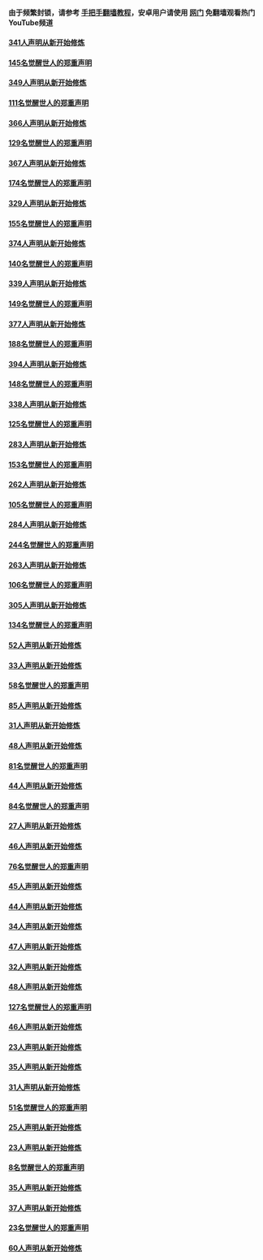 #### 由于频繁封锁，请参考 [手把手翻墙教程](https://github.com/gfw-breaker/guides/wiki/)，安卓用户请使用 [网门](https://github.com/gfw-breaker/nogfw/blob/master/dl.md?t=06251301) 免翻墙观看热门YouTube频道 

#### [341人声明从新开始修炼](../pages/91/427255.md?t=06251301) 

#### [145名觉醒世人的郑重声明](../pages/91/427254.md?t=06251301) 

#### [349人声明从新开始修炼](../pages/91/426969.md?t=06251301) 

#### [111名觉醒世人的郑重声明](../pages/91/426968.md?t=06251301) 

#### [366人声明从新开始修炼](../pages/91/426737.md?t=06251301) 

#### [129名觉醒世人的郑重声明](../pages/91/426736.md?t=06251301) 

#### [367人声明从新开始修炼](../pages/91/426421.md?t=06251301) 

#### [174名觉醒世人的郑重声明](../pages/91/426420.md?t=06251301) 

#### [329人声明从新开始修炼](../pages/91/426139.md?t=06251301) 

#### [155名觉醒世人的郑重声明](../pages/91/426138.md?t=06251301) 

#### [374人声明从新开始修炼](../pages/91/425811.md?t=06251301) 

#### [140名觉醒世人的郑重声明](../pages/91/425810.md?t=06251301) 

#### [339人声明从新开始修炼](../pages/91/425690.md?t=06251301) 

#### [149名觉醒世人的郑重声明](../pages/91/425689.md?t=06251301) 

#### [377人声明从新开始修炼](../pages/91/424867.md?t=06251301) 

#### [188名觉醒世人的郑重声明](../pages/91/424866.md?t=06251301) 

#### [394人声明从新开始修炼](../pages/91/423914.md?t=06251301) 

#### [148名觉醒世人的郑重声明](../pages/91/423913.md?t=06251301) 

#### [338人声明从新开始修炼](../pages/91/423540.md?t=06251301) 

#### [125名觉醒世人的郑重声明](../pages/91/423539.md?t=06251301) 

#### [283人声明从新开始修炼](../pages/91/423296.md?t=06251301) 

#### [153名觉醒世人的郑重声明](../pages/91/423295.md?t=06251301) 

#### [262人声明从新开始修炼](../pages/91/423004.md?t=06251301) 

#### [105名觉醒世人的郑重声明](../pages/91/423003.md?t=06251301) 

#### [284人声明从新开始修炼](../pages/91/422707.md?t=06251301) 

#### [244名觉醒世人的郑重声明](../pages/91/422706.md?t=06251301) 

#### [263人声明从新开始修炼](../pages/91/422553.md?t=06251301) 

#### [106名觉醒世人的郑重声明](../pages/91/422552.md?t=06251301) 

#### [305人声明从新开始修炼](../pages/91/422153.md?t=06251301) 

#### [134名觉醒世人的郑重声明](../pages/91/422152.md?t=06251301) 

#### [52人声明从新开始修炼](../pages/91/421846.md?t=06251301) 

#### [33人声明从新开始修炼](../pages/91/421804.md?t=06251301) 

#### [58名觉醒世人的郑重声明](../pages/91/421845.md?t=06251301) 

#### [85人声明从新开始修炼](../pages/91/421769.md?t=06251301) 

#### [31人声明从新开始修炼](../pages/91/421763.md?t=06251301) 

#### [48人声明从新开始修炼](../pages/91/421605.md?t=06251301) 

#### [81名觉醒世人的郑重声明](../pages/91/421656.md?t=06251301) 

#### [44人声明从新开始修炼](../pages/91/421544.md?t=06251301) 

#### [84名觉醒世人的郑重声明](../pages/91/421543.md?t=06251301) 

#### [27人声明从新开始修炼](../pages/91/421465.md?t=06251301) 

#### [46人声明从新开始修炼](../pages/91/421454.md?t=06251301) 

#### [76名觉醒世人的郑重声明](../pages/91/421453.md?t=06251301) 

#### [45人声明从新开始修炼](../pages/91/421452.md?t=06251301) 

#### [44人声明从新开始修炼](../pages/91/421422.md?t=06251301) 

#### [34人声明从新开始修炼](../pages/91/421322.md?t=06251301) 

#### [47人声明从新开始修炼](../pages/91/421264.md?t=06251301) 

#### [32人声明从新开始修炼](../pages/91/421225.md?t=06251301) 

#### [48人声明从新开始修炼](../pages/91/421202.md?t=06251301) 

#### [127名觉醒世人的郑重声明](../pages/91/421224.md?t=06251301) 

#### [46人声明从新开始修炼](../pages/91/421203.md?t=06251301) 

#### [23人声明从新开始修炼](../pages/91/421138.md?t=06251301) 

#### [35人声明从新开始修炼](../pages/91/421122.md?t=06251301) 

#### [31人声明从新开始修炼](../pages/91/421081.md?t=06251301) 

#### [51名觉醒世人的郑重声明](../pages/91/421080.md?t=06251301) 

#### [25人声明从新开始修炼](../pages/91/421020.md?t=06251301) 

#### [23人声明从新开始修炼](../pages/91/420884.md?t=06251301) 

#### [8名觉醒世人的郑重声明](../pages/91/420883.md?t=06251301) 

#### [35人声明从新开始修炼](../pages/91/420809.md?t=06251301) 

#### [37人声明从新开始修炼](../pages/91/420766.md?t=06251301) 

#### [23名觉醒世人的郑重声明](../pages/91/420765.md?t=06251301) 

#### [60人声明从新开始修炼](../pages/91/420727.md?t=06251301) 

